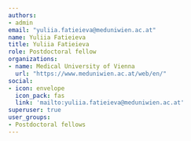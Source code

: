 ```yaml
---
authors:
- admin
email: "yuliia.fatieieva@meduniwien.ac.at"
name: Yuliia Fatieieva
title: Yuliia Fatieieva
role: Postdoctoral fellow
organizations:
- name: Medical University of Vienna
  url: "https://www.meduniwien.ac.at/web/en/"
social:
- icon: envelope
  icon_pack: fas
  link: 'mailto:yuliia.fatieieva@meduniwien.ac.at'
superuser: true
user_groups:
- Postdoctoral fellows
---
```

